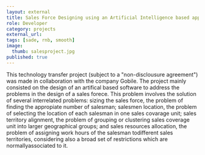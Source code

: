 ```yaml
---
layout: external
title: Sales Force Designing using an Artificial Intelligence based approach.
role: Developer
category: projects
external_url: 
tags: [sade, rnb, smooth]
image:
  thumb: salesproject.jpg
published: true
---
```


This technology transfer project (subject to a "non-disclousure agreement") was made in collaboration with the company Gobile. The project mainly consisted on the design of an artifical based software to address the problems in the design of a sales forece.  This problem involves the solution of several interrelated problems:  sizing the sales force,  the problem of finding the appropiate number of salesman;  salesmen location,  the problem of selecting the location of each salesman in one sales covarage unit;  sales territory alignment,  the problem of grouping or clustering sales coverage unit into larger geographical groups; and sales resources allocation, the problem of assigning work hours of the salesman todifferent sales territories, considering also a broad set of restrictions which are normallyassociated to it.
